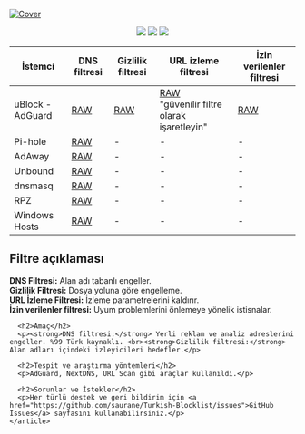 <!DOCTYPE html>
<html lang="en">
<head>
  <meta charset="UTF-8">
  <meta name="viewport" content="width=device-width, initial-scale=1.0">
  <title>Turkish Blocklist</title>
  <link rel="stylesheet" href="https://github.githubassets.com/assets/github-dcaf0f44dbb1.css">
</head>
<body>
  <div class="readme">
    <article>
      <p>
        <a href="https://avatars.githubusercontent.com/u/16763696?v=4" target="_blank">
          <img src="https://avatars.githubusercontent.com/u/16763696?v=4" alt="Cover" style="max-width:100%;">
        </a>
      </p>
      <div align="center">
        <img src="https://img.shields.io/badge/Updated-Nov 11, 2022-green.svg?style=for-the-badge">
        <img src="https://img.shields.io/badge/Status-Stable-blue.svg?style=for-the-badge">
        <img src="https://img.shields.io/badge/License-MPL 2.0-orange.svg?style=for-the-badge">
      </div>
      <table>
        <thead>
          <tr>
            <th>İstemci</th>
            <th>DNS filtresi</th>
            <th>Gizlilik filtresi</th>
            <th>URL izleme filtresi</th>
            <th>İzin verilenler filtresi</th>
          </tr>
        </thead>
        <tbody>
          <tr>
            <td>uBlock - AdGuard</td>
            <td><a href="https://raw.githubusercontent.com/saurane/Turkish-Blocklist/master/Blocklist/adblock.txt">RAW</a></td>
            <td><a href="https://raw.githubusercontent.com/saurane/Turkish-Blocklist/master/Blocklist/adb-privacy.txt">RAW</a></td>
            <td><a href="https://raw.githubusercontent.com/saurane/Turkish-Blocklist/master/Blocklist/adb-urltracking.txt">RAW</a><br>"güvenilir filtre olarak işaretleyin"</td>
            <td><a href="https://raw.githubusercontent.com/saurane/Turkish-Blocklist/master/Whitelist/adb-whitelist.txt">RAW</a></td>
          </tr>
          <tr><td>Pi-hole</td><td><a href="https://raw.githubusercontent.com/saurane/Turkish-Blocklist/master/Blocklist/domains.txt">RAW</a></td><td>-</td><td>-</td><td>-</td></tr>
          <tr><td>AdAway</td><td><a href="https://raw.githubusercontent.com/saurane/Turkish-Blocklist/master/Blocklist/hosts.txt">RAW</a></td><td>-</td><td>-</td><td>-</td></tr>
          <tr><td>Unbound</td><td><a href="https://raw.githubusercontent.com/saurane/Turkish-Blocklist/master/Blocklist/unbound.conf">RAW</a></td><td>-</td><td>-</td><td>-</td></tr>
          <tr><td>dnsmasq</td><td><a href="https://raw.githubusercontent.com/saurane/Turkish-Blocklist/master/Blocklist/dnsmasq.conf">RAW</a></td><td>-</td><td>-</td><td>-</td></tr>
          <tr><td>RPZ</td><td><a href="https://raw.githubusercontent.com/saurane/Turkish-Blocklist/master/Blocklist/rpz.txt">RAW</a></td><td>-</td><td>-</td><td>-</td></tr>
          <tr><td>Windows Hosts</td><td><a href="https://raw.githubusercontent.com/saurane/Turkish-Blocklist/master/Blocklist/hosts.win">RAW</a></td><td>-</td><td>-</td><td>-</td></tr>
        </tbody>
      </table>
      <h2>Filtre açıklaması</h2>
      <p><strong>DNS Filtresi:</strong> Alan adı tabanlı engeller. <br><strong>Gizlilik Filtresi:</strong> Dosya yoluna göre engelleme. <br><strong>URL İzleme Filtresi:</strong> İzleme parametrelerini kaldırır. <br><strong>İzin verilenler filtresi:</strong> Uyum problemlerini önlemeye yönelik istisnalar.</p>

      <h2>Amaç</h2>
      <p><strong>DNS filtresi:</strong> Yerli reklam ve analiz adreslerini engeller. %99 Türk kaynaklı. <br><strong>Gizlilik filtresi:</strong> Alan adları içindeki izleyicileri hedefler.</p>

      <h2>Tespit ve araştırma yöntemleri</h2>
      <p>AdGuard, NextDNS, URL Scan gibi araçlar kullanıldı.</p>

      <h2>Sorunlar ve İstekler</h2>
      <p>Her türlü destek ve geri bildirim için <a href="https://github.com/saurane/Turkish-Blocklist/issues">GitHub Issues</a> sayfasını kullanabilirsiniz.</p>
    </article>
  </div>
</body>
</html>
